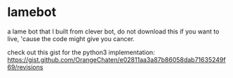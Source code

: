 # lamebot
a lame bot that I built from clever bot, do not download this if you want to live, 'cause the code might give you cancer.

check out this gist for the python3 implementation:
  https://gist.github.com/OrangeChaten/e02811aa3a87b86058dab71635249f69/revisions
